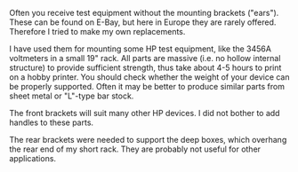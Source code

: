 Often you receive test equipment without the mounting brackets ("ears"). These can be found on E-Bay, but here in Europe they are rarely offered.
Therefore I tried to make my own replacements.

I have used them for mounting some HP test equipment, like the 3456A voltmeters in a small 19" rack.
All parts are massive (i.e. no hollow internal structure) to provide sufficient strength, thus take about 4-5 hours to print on a hobby printer.
You should check whether the weight of your device can be properly supported.
Often it may be better to produce similar parts from sheet metal or "L"-type bar stock.

The front brackets will suit many other HP devices. I did not bother to add handles to these parts.

The rear brackets were needed to support the deep boxes, which overhang the rear end of my short rack.
They are probably not useful for other applications.

